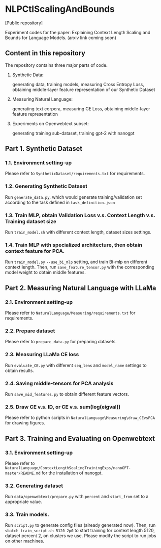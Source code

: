 # NLPCtlScalingAndBounds

[Public repository]

Experiment codes for the paper: Explaining Context Length Scaling and Bounds for Language Models. (arxiv link coming soon)

## Content in this repository

The repository contains three major parts of code.

1. Synthetic Data:

	generating data, training models, measuring Cross Entropy Loss, obtaining middle-layer feature representation of our Synthetic Dataset

2. Measuring Natural Language:

	generating text corpera, measuring CE Loss, obtaining middle-layer feature representation

3. Experiments on Openwebtext subset:

	generating training sub-dataset, training gpt-2 with nanogpt



## Part 1. Synthetic Dataset

### 1.1. Environment setting-up

Please refer to `SyntheticDataset/requirements.txt` for requirements.

### 1.2. Generating Synthetic Dataset

Run `generate_data.py`, which would generate training/validation set according to the task defined in `task_definition.json`

### 1.3. Train MLP, obtain Validation Loss v.s. Context Length v.s. Training dataset size

Run `train_model.sh` with different context length, dataset sizes settings.

### 1.4. Train MLP with specialized architecture, then obtain context feature for PCA.

Run `train_model.py` `--use_bi_mlp` setting, and train Bi-mlp on different context length. Then, run `save_feature_tensor.py` with the corresponding model weight to obtain middle features.

## Part 2. Measuring Natural Language with LLaMa

### 2.1. Environment setting-up

Please refer to `NaturalLanguage/Measuring/requirements.txt` for requirements.

### 2.2. Prepare dataset

Please refer to `prepare_data.py` for preparing datasets.

### 2.3. Measuring LLaMa CE loss

Run `evaluate_CE.py` with different `seq_lens` and `model_name` settings to obtain results.

### 2.4. Saving middle-tensors for PCA analysis

Run `save_mid_features.py` to obtain different feature vectors.

### 2.5. Draw CE v.s. ID, or CE v.s. sum(log(eigval))

Please refer to python scripts in `NaturalLanguage\Measuring\draw_CEvsPCA` for drawing figures.

## Part 3. Training and Evaluating on Openwebtext

### 3.1. Environment setting-up

Please refer to `NaturalLanguage/ContextLengthScalingTrainingExps/nanoGPT-master/README.md` for the installation of nanogpt.

### 3.2. Generating dataset

Run `data/openwebtext/prepare.py` with `percent` and `start_from` set to a appropriate value.

### 3.3. Train models.

Run `script.py` to generate config files (already generated now). Then, run `sbatch train_script.sh 5120 2p0` to start training for context length 5120, dataset percent 2, on clusters we use. Please modify the script to run jobs on other machines.